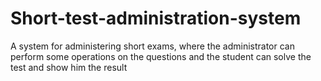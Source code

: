 # Short-test-administration-system
A system for administering short exams,
where the administrator can perform some operations on the questions 
and the student can solve the test and show him the result

